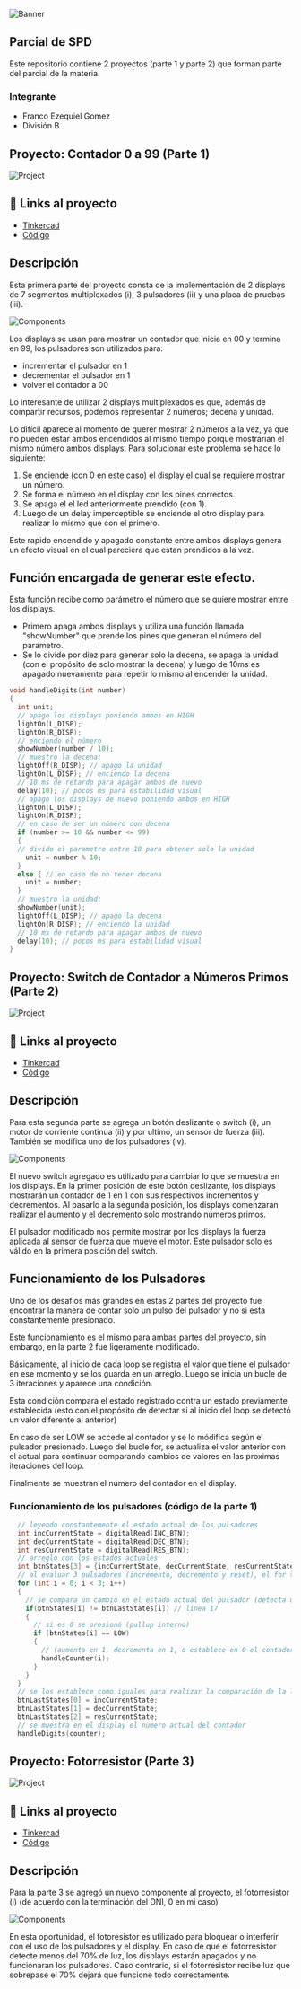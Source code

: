 ![Banner](./img/project-banner.png)
## Parcial de SPD
Este repositorio contiene 2 proyectos (parte 1 y parte 2) que forman parte del parcial de la materia.

### Integrante
- Franco Ezequiel Gomez
- División B


## Proyecto: Contador 0 a 99 (Parte 1)
![Project](./img/Parcial_Parte-1_Franco-Gomez.png)
## 🔗 Links al proyecto
- [Tinkercad](https://www.tinkercad.com/things/fr8l2XzCsWt)
- [Código](https://github.com/GomezFrannco/parcial_SPD/blob/main/code/part-1/parcial_parte-1.cc)

## Descripción
Esta primera parte del proyecto consta de la implementación de 2 displays de 7 segmentos multiplexados (i), 3 pulsadores (ii) y una placa de pruebas (iii).

![Components](./img/components_parte-1.png)

Los displays se usan para mostrar un contador que inicia en 00 y termina en 99, los pulsadores son utilizados para:
- incrementar el pulsador en 1
- decrementar el pulsador en 1
- volver el contador a 00

Lo interesante de utilizar 2 displays multiplexados es que, además de compartir recursos, podemos representar 2 números; decena y unidad.

Lo difícil aparece al momento de querer mostrar 2 números a la vez, ya que no pueden estar ambos encendidos al mismo tiempo porque mostrarían el mismo número ambos displays. Para solucionar este problema se hace lo siguiente:

1. Se enciende (con 0 en este caso) el display el cual se requiere mostrar un número.
2. Se forma el número en el display con los pines correctos.
3. Se apaga el el led anteriormente prendido (con 1).
4. Luego de un delay imperceptible se enciende el otro display para realizar lo mismo que con el primero.

Este rapido encendido y apagado constante entre ambos displays genera un efecto visual en el cual pareciera que estan prendidos a la vez.

## Función encargada de generar este efecto.

Esta función recibe como parámetro el número que se quiere mostrar entre los displays. 
* Primero apaga ambos displays y utiliza una función llamada "showNumber" que prende los pines que generan el número del parametro.
* Se lo divide por diez para generar solo la decena, se apaga la unidad (con el propósito de solo mostrar la decena) y luego de 10ms es apagado nuevamente para repetir lo mismo al encender la unidad.

~~~ C (lenguaje en el que esta escrito)
void handleDigits(int number)
{
  int unit;
  // apago los displays poniendo ambos en HIGH
  lightOn(L_DISP);
  lightOn(R_DISP);
  // enciendo el número
  showNumber(number / 10);
  // muestro la decena:
  lightOff(R_DISP); // apago la unidad
  lightOn(L_DISP); // enciendo la decena
  // 10 ms de retardo para apagar ambos de nuevo
  delay(10); // pocos ms para estabilidad visual
  // apago los displays de nuevo poniendo ambos en HIGH
  lightOn(L_DISP);
  lightOn(R_DISP);
  // en caso de ser un número con decena
  if (number >= 10 && number <= 99)
  {
  // divido el parametro entre 10 para obtener solo la unidad
    unit = number % 10;
  }
  else { // en caso de no tener decena
    unit = number;
  }
  // muestro la unidad:
  showNumber(unit);
  lightOff(L_DISP); // apago la decena
  lightOn(R_DISP); // enciendo la unidad
  // 10 ms de retardo para apagar ambos de nuevo
  delay(10); // pocos ms para estabilidad visual
}
~~~

## Proyecto: Switch de Contador a Números Primos (Parte 2)
![Project](./img/Parcial_Parte-2_Franco-Gomez.png)
## 🔗 Links al proyecto
- [Tinkercad](https://www.tinkercad.com/things/5QUxo1zWyx5)
- [Código](https://github.com/GomezFrannco/parcial_SPD/blob/main/code/part-2/parcial_parte-2.cc)

## Descripción
Para esta segunda parte se agrega un botón deslizante o switch (i), un motor de corriente continua (ii) y por ultimo, un sensor de fuerza (iii). También se modifica uno de los pulsadores (iv).

![Components](./img/components_parte-2.png)

El nuevo switch agregado es utilizado para cambiar lo que se muestra en los displays. En la primer posición de este botón deslizante, los displays mostrarán un contador de 1 en 1 con sus respectivos incrementos y decrementos. Al pasarlo a la segunda posición, los displays comenzaran realizar el aumento y el decremento solo mostrando números primos.

El pulsador modificado nos permite mostrar por los displays la fuerza aplicada al sensor de fuerza que mueve el motor. Este pulsador solo es válido en la primera posición del switch.

## Funcionamiento de los Pulsadores

Uno de los desafios más grandes en estas 2 partes del proyecto fue encontrar la manera de contar solo un pulso del pulsador y no si esta constantemente presionado.

Este funcionamiento es el mismo para ambas partes del proyecto, sin embargo, en la parte 2 fue ligeramente modificado.

Básicamente, al inicio de cada loop se registra el valor que tiene el pulsador en ese momento y se los guarda en un arreglo. Luego se inicia un bucle de 3 iteraciones y aparece una condición.

Esta condición compara el estado registrado contra un estado previamente establecida (esto con el propósito de detectar si al inicio del loop se detectó un valor diferente al anterior)

En caso de ser LOW se accede al contador y se lo módifica según el pulsador presionado. Luego del bucle for, se actualiza el valor anterior con el actual para continuar comparando cambios de valores en las proximas iteraciones del loop.

Finalmente se muestran el número del contador en el display.


### Funcionamiento de los pulsadores (código de la parte 1)
~~~ C (lenguaje en el que esta escrito)
  // leyendo constantemente el estado actual de los pulsadores 
  int incCurrentState = digitalRead(INC_BTN);
  int decCurrentState = digitalRead(DEC_BTN);
  int resCurrentState = digitalRead(RES_BTN);
  // arreglo con los estados actuales
  int btnStates[3] = {incCurrentState, decCurrentState, resCurrentState};
  // al evaluar 3 pulsadores (incremento, decremento y reset), el for tiene 3 iteraciones
  for (int i = 0; i < 3; i++)
  {
    // se compara un cambio en el estado actual del pulsador (detecta un 0 en el pulsador) 
    if(btnStates[i] != btnLastStates[i]) // linea 17
    {
      // si es 0 se presionó (pullup interno)
      if (btnStates[i] == LOW)
      {
        // (aumenta en 1, decrementa en 1, o establece en 0 el contador) solo se accede en caso de presionar el pulsador
        handleCounter(i);
      }
    }
  }
  // se los establece como iguales para realizar la comparación de la línea 48
  btnLastStates[0] = incCurrentState;
  btnLastStates[1] = decCurrentState;
  btnLastStates[2] = resCurrentState;
  // se muestra en el display el numero actual del contador
  handleDigits(counter);
~~~
## Proyecto: Fotorresistor (Parte 3)
![Project](./img/Parcial_Parte-3_Franco-Gomez.png)
## 🔗 Links al proyecto
- [Tinkercad](https://www.tinkercad.com/things/3UlOjn3naip)
- [Código](https://github.com/GomezFrannco/parcial_SPD/blob/main/code/part-3/parcial_parte-3.cc)

## Descripción

Para la parte 3 se agregó un nuevo componente al proyecto, el fotorresistor (i) (de acuerdo con la terminación del DNI, 0 en mi caso)

![Components](./img/components_parte-3.png)

En esta oportunidad, el fotoresistor es utilizado para bloquear o interferir con el uso de los pulsadores y el display. En caso de que el fotorresistor detecte menos del 70% de luz, los displays estarán apagados y no funcionaran los pulsadores. Caso contrario, si el fotorresistor recibe luz que sobrepase el 70% dejará que funcione todo correctamente.